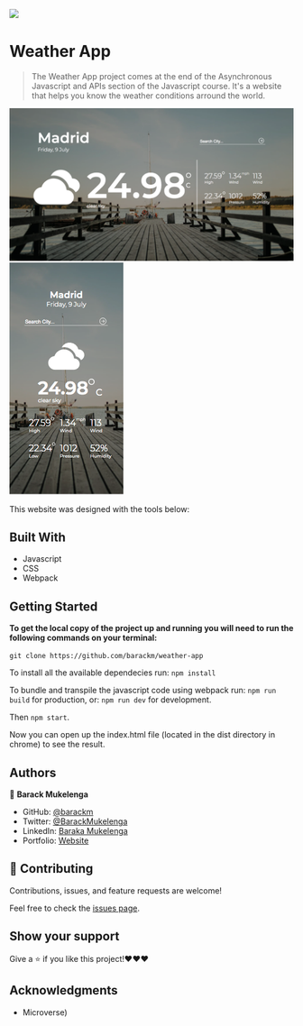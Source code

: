 ![](https://img.shields.io/badge/Microverse-blueviolet)

# Weather App

> The Weather App project comes at the end of the Asynchronous Javascript and APIs section of the Javascript course. It's a website that helps you know the weather conditions arround the world.

![screenshot](./screenshot1.png)
![screenshot](./screenshot2.png)

This website was designed with the tools below:

## Built With

- Javascript
- CSS
- Webpack

## Getting Started

**To get the local copy of the project up and running you will need to run the following commands on your terminal:**

`git clone https://github.com/barackm/weather-app`

To install all the available dependecies run:
`npm install`

To bundle and transpile the javascript code using webpack run:
`npm run build` for production, or:
`npm run dev` for development.

Then `npm start`.

Now you can open up the index.html file (located in the dist directory in chrome) to see the result.

## Authors

👤 **Barack Mukelenga**

- GitHub: [@barackm](https://github.com/barackm)
- Twitter: [@BarackMukelenga](https://twitter.com/BarackMukelenga)
- LinkedIn: [Baraka Mukelenga](https://www.linkedin.com/in/baraka-mukelenga/)
- Portfolio: [Website](https://barackm.me)

## 🤝 Contributing

Contributions, issues, and feature requests are welcome!

Feel free to check the [issues page](https://github.com/barackm/weather-app/issues).

## Show your support

Give a ⭐️ if you like this project!❤️❤️❤️

## Acknowledgments

- Microverse)
